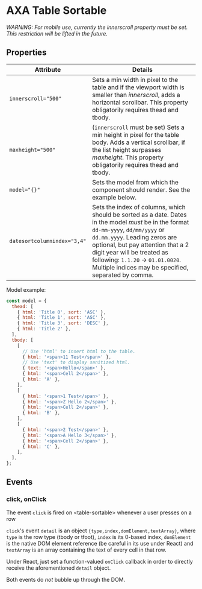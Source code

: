 # AXA Table Sortable

_WARNING: For mobile use, currently the innerscroll property must be set. This restriction will be lifted in the future._

## Properties

| Attribute                   | Details                                                                                                                                                                                                                                                                                                                              |
| --------------------------- | ------------------------------------------------------------------------------------------------------------------------------------------------------------------------------------------------------------------------------------------------------------------------------------------------------------------------------------ |
| `innerscroll="500"`         | Sets a min width in pixel to the table and if the viewport width is smaller than _innerscroll_, adds a horizontal scrollbar. This property obligatorily requires thead and tbody.                                                                                                                                                    |
| `maxheight="500"`           | (`innerscroll` must be set) Sets a min height in pixel for the table body. Adds a vertical scrollbar, if the list height surpasses _maxheight_. This property obligatorily requires thead and tbody.                                                                                                                                 |
| `model="{}"`                | Sets the model from which the component should render. See the example below.                                                                                                                                                                                                                                                        |
| `datesortcolumnindex="3,4"` | Sets the index of columns, which should be sorted as a date. Dates in the model _must_ be in the format `dd-mm-yyyy`, `dd/mm/yyyy` or `dd.mm.yyyy`. Leading zeros are optional, but pay attention that a 2 digit year will be treated as following: `1.1.20` -> `01.01.0020`. Multiple indices may be specified, separated by comma. |

Model example:

```js
const model = {
  thead: [
    { html: 'Title 0', sort: 'ASC' },
    { html: 'Title 1', sort: 'ASC' },
    { html: 'Title 3', sort: 'DESC' },
    { html: 'Title 2' },
  ],
  tbody: [
    [
      // Use 'html' to insert html to the table.
      { html: '<span>11 Test</span>' },
      // Use 'text' to display sanitized html.
      { text: '<span>Hello</span>' },
      { html: '<span>Cell 2</span>' },
      { html: 'A' },
    ],
    [
      { html: '<span>1 Test</span>' },
      { html: '<span>Z Hello 2</span>' },
      { html: '<span>Cell 2</span>' },
      { html: 'B' },
    ],
    [
      { html: '<span>2 Test</span>' },
      { html: '<span>A Hello 3</span>' },
      { html: '<span>Cell 2</span>' },
      { html: 'C' },
    ],
  ],
};
```

## Events

### click, onClick

The event `click` is fired on &lt;table-sortable&gt; whenever a user presses on a row

`click`'s event `detail` is an object `{type,index,domElement,textArray}`, where `type` is the row type (tbody or tfoot), `index` is its 0-based index, `domElement` is the native DOM element reference (be careful in its use under React) and `textArray` is an array containing the text of every cell in that row.

Under React, just set a function-valued `onClick` callback in order to directly receive the aforementioned `detail` object.

Both events do _not_ bubble up through the DOM.
